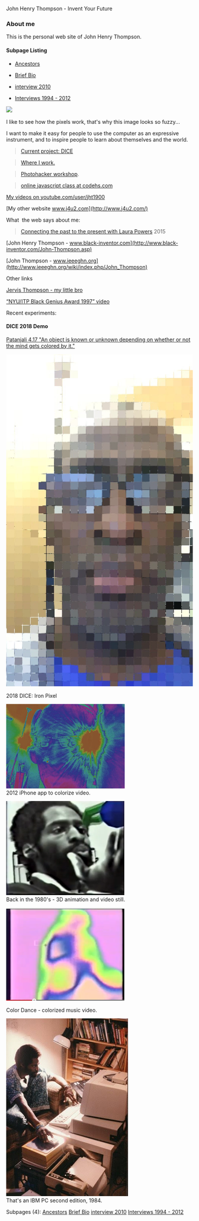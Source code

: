 John Henry Thompson - Invent Your Future

### About me

This is the personal web site of John Henry Thompson.

#### Subpage Listing

- [Ancestors](home/who-am-i.html)

- [Brief Bio](home/bio.html)

- [interview 2010](home/interview-2010.html)

- [Interviews 1994 - 2012](home/interviews.html)

[![](http://www.j4u2.com/jht/images/jt_cu.jpg)](http://www.j4u2.com/jht/images/jt_cu.jpg)

I like to see how the pixels work, that's why this image looks so fuzzy...

I want to make it easy for people to use the computer as an expressive instrument, and to inspire people to learn about themselves and the world.

> [Current project: DICE](3-dice.html)

>

> [Where I work.](iphone-apps.html)

> [Photohacker workshop](https://github.com/jht1900/photohacker).

> [online javascript class at codehs.com](http://codehs.com/go/7444)

[My videos on youtube.com/user/jht1900](http://www.youtube.com/user/jht1900)

[My other website www.j4u2.com](http://www.j4u2.com/)

>

What  the web says about me:

> [Connecting the past to the present with Laura Powers](https://www.youtube.com/watch?v=46rz6-uD_E4&list=PL_nujIbA6R4sYW-PQ0QNAu8vqJgPhUFeC) 2015

[John Henry Thompson - www.black-inventor.com](http://www.black-inventor.com/John-Thompson.asp)

[John Thompson - www.ieeeghn.org](http://www.ieeeghn.org/wiki/index.php/John_Thompson)

Other links

[Jervis Thompson - my little bro](http://www.jervo.com/blog/da-lingo-kid/)

[“NYU/ITP Black Genius Award 1997” video](http://www.youtube.com/watch?v=9OesTbXh5us)

Recent experiments:

#### DICE 2018 Demo

[Patanjali 4.17 "An object is known or unknown depending on whether or not the mind gets colored by it."](yoga/patanjani/book-4/417.html)

[![](_/rsrc/1540258178968/home/IMG_5174.jpg)](http://www.johnhenrythompson.com/home/IMG_5174.jpg?attredirects=0)

2018 DICE: Iron Pixel

[![](_/rsrc/1330015952311/home/glasses-height=228&width=320.png)](http://www.youtube.com/watch?v=a8xpj3_LyQM)  
2012 iPhone app to colorize video.

[![](_/rsrc/1330015591429/home/jht1984-3d-full-height=254&width=320.png)](http://www.youtube.com/watch?v=NDn-GaVp264)  
Back in the 1980's - 3D animation and video still.

[![](_/rsrc/1330016390621/home/colordance-height=251&width=320.png)](http://www.youtube.com/watch?v=-Gfe4iMPAGQ)

Color Dance - colorized music video.

[![](_/rsrc/1307476195091/home/83_jt_ibm_pc.jpg)](http://www.johnhenrythompson.com/home/83_jt_ibm_pc.jpg?attredirects=0)  
That's an IBM PC second edition, 1984.

Subpages (4): [Ancestors](home/who-am-i.html) [Brief Bio](home/bio.html) [interview 2010](home/interview-2010.html) [Interviews 1994 - 2012](home/interviews.html)
